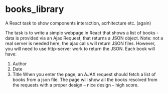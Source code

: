# books_library
A React task to show components interaction, acrhitecture etc. (again) 

The task is to write a simple webpage in React that shows a list of books - data is provided via an Ajax Request, that returns a JSON object. 
Note: not a real server is needed here, the ajax calls will return JSON files. However, you will need to use http-server work to return the JSON. 
Each book will have: 
1.	Author 
2.	Date 
3.	Title 
When you enter the page, an AJAX request should fetch a list of books from a json file. 
The page will show all the books resolved from the requests with a proper design – nice design – high score. 

